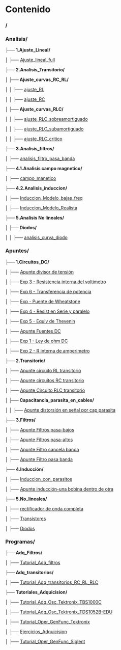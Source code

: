 # Contenido 


### /

### Analisis/

**├── 1.Ajuste_Lineal/**

│   ├── [Ajuste_lineal_full](./Analisis/1.Ajuste_Lineal/Ajuste_lineal_full.ipynb)

**├── 2.Analisis_Transitorio/**

**│   ├── Ajuste_curvas_RC_RL/**

│   │   ├── [ajuste_RL](./Analisis/2.Analisis_Transitorio/Ajuste_curvas_RC_RL/ajuste_RL.ipynb)

│   │   ├── [ajuste_RC](./Analisis/2.Analisis_Transitorio/Ajuste_curvas_RC_RL/ajuste_RC.ipynb)

**│   ├── Ajuste_curvas_RLC/**

│   │   ├── [ajuste_RLC_sobreamortiguado](./Analisis/2.Analisis_Transitorio/Ajuste_curvas_RLC/ajuste_RLC_sobreamortiguado.ipynb)

│   │   ├── [ajuste_RLC_subamortiguado](./Analisis/2.Analisis_Transitorio/Ajuste_curvas_RLC/ajuste_RLC_subamortiguado.ipynb)

│   │   ├── [ajuste_RLC_critico](./Analisis/2.Analisis_Transitorio/Ajuste_curvas_RLC/ajuste_RLC_critico.ipynb)

**├── 3.Analisis_filtros/**

│   ├── [analisis_filtro_pasa_banda](./Analisis/3.Analisis_filtros/analisis_filtro_pasa_banda.ipynb)

**├── 4.1.Analisis campo magnetico/**

│   ├── [campo_manetico](./Analisis/4.1.Analisis%20campo%20magnetico/campo_manetico.ipynb)

**├── 4.2.Analisis_induccion/**

│   ├── [Induccion_Modelo_bajas_freq](./Analisis/4.2.Analisis_induccion/Induccion_Modelo_bajas_freq.ipynb)

│   ├── [Induccion_Modelo_Realista](./Analisis/4.2.Analisis_induccion/Induccion_Modelo_Realista.ipynb)

**├── 5.Analisis No lineales/**

**│   ├── Diodos/**

│   │   ├── [analisis_curva_diodo](./Analisis/5.Analisis%20No%20lineales/Diodos/analisis_curva_diodo.ipynb)

### Apuntes/

**├── 1.Circuitos_DC/**

│   ├── [Apunte divisor de tensión](./Apuntes/1.Circuitos_DC/Apunte%20divisor%20de%20tensión.md)

│   ├── [Exp 3 - Resistencia interna del voltimetro](./Apuntes/1.Circuitos_DC/Exp%203%20-%20Resistencia%20interna%20del%20voltimetro.md)

│   ├── [Exp 6 - Transferencia de potencia](./Apuntes/1.Circuitos_DC/Exp%206%20-%20Transferencia%20de%20potencia.md)

│   ├── [Exp - Puente de Wheatstone](./Apuntes/1.Circuitos_DC/Exp%20-%20Puente%20de%20Wheatstone.md)

│   ├── [Exp 4 - Resist en Serie y paralelo](./Apuntes/1.Circuitos_DC/Exp%204%20-%20Resist%20en%20Serie%20y%20paralelo.md)

│   ├── [Exp 5 - Equiv de Thevenin](./Apuntes/1.Circuitos_DC/Exp%205%20-%20Equiv%20de%20Thevenin.md)

│   ├── [Apunte Fuentes DC](./Apuntes/1.Circuitos_DC/Apunte%20Fuentes%20DC.md)

│   ├── [Exp 1 - Ley de ohm DC](./Apuntes/1.Circuitos_DC/Exp%201%20-%20Ley%20de%20ohm%20DC.md)

│   ├── [Exp 2 - R interna de amperimetro](./Apuntes/1.Circuitos_DC/Exp%202%20-%20R%20interna%20de%20amperimetro.md)

**├── 2.Transitorio/**

│   ├── [Apunte circuito RL transitorio](./Apuntes/2.Transitorio/Apunte%20circuito%20RL%20transitorio.md)

│   ├── [Apunte circuitos RC transitorio](./Apuntes/2.Transitorio/Apunte%20circuitos%20RC%20transitorio.md)

│   ├── [Apunte Circuito RLC transitorio](./Apuntes/2.Transitorio/Apunte%20Circuito%20RLC%20transitorio.md)

**│   ├── Capacitancia_parasita_en_cables/**

│   │   ├── [Apunte distorsión en señal por cap parasita](./Apuntes/2.Transitorio/Capacitancia_parasita_en_cables/Apunte%20distorsión%20en%20señal%20por%20cap%20parasita.md)

**├── 3.Filtros/**

│   ├── [Apunte Filtros pasa-bajos](./Apuntes/3.Filtros/Apunte%20Filtros%20pasa-bajos.md)

│   ├── [Apunte Filtros pasa-altos](./Apuntes/3.Filtros/Apunte%20Filtros%20pasa-altos.md)

│   ├── [Apunte Filtro cancela banda](./Apuntes/3.Filtros/Apunte%20Filtro%20cancela%20banda.md)

│   ├── [Apunte Filtro pasa banda](./Apuntes/3.Filtros/Apunte%20Filtro%20pasa%20banda.md)

**├── 4.Inducción/**

│   ├── [Induccion_con_parasitos](./Apuntes/4.Inducción/Induccion_con_parasitos.md)

│   ├── [Apunte inducción-una bobina dentro de otra](./Apuntes/4.Inducción/Apunte%20inducción-una%20bobina%20dentro%20de%20otra.md)

**├── 5.No_lineales/**

│   ├── [rectificador de onda completa](./Apuntes/5.No_lineales/rectificador%20de%20onda%20completa.md)

│   ├── [Transistores](./Apuntes/5.No_lineales/Transistores.md)

│   ├── [Diodos](./Apuntes/5.No_lineales/Diodos.md)

### Programas/

**├── Adq_Filtros/**

│   ├── [Tutorial_Adq_filtros](./Programas/Adq_Filtros/Tutorial_Adq_filtros.ipynb)

**├── Adq_transitorios/**

│   ├── [Tutorial_Adq_transitorios_RC_RL_RLC](./Programas/Adq_transitorios/Tutorial_Adq_transitorios_RC_RL_RLC.ipynb)

**├── Tutoriales_Adquicision/**

│   ├── [Tutorial_Adq_Osc_Tektronix_TBS1000C](./Programas/Tutoriales_Adquicision/Tutorial_Adq_Osc_Tektronix_TBS1000C.ipynb)

│   ├── [Tutorial_Adq_Osc_Tektronix_TDS1052B-EDU](./Programas/Tutoriales_Adquicision/Tutorial_Adq_Osc_Tektronix_TDS1052B-EDU.ipynb)

│   ├── [Tutorial_Oper_GenFunc_Tektronix](./Programas/Tutoriales_Adquicision/Tutorial_Oper_GenFunc_Tektronix.ipynb)

│   ├── [Ejercicios_Adquicision](./Programas/Tutoriales_Adquicision/Ejercicios_Adquicision.ipynb)

│   ├── [Tutorial_Oper_GenFunc_Siglent](./Programas/Tutoriales_Adquicision/Tutorial_Oper_GenFunc_Siglent.ipynb)

